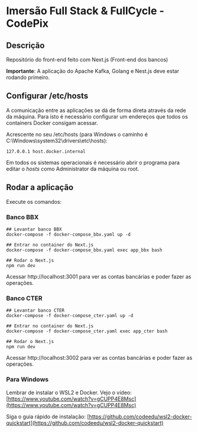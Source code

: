 # Imersão Full Stack & FullCycle - CodePix

## Descrição

Repositório do front-end feito com Next.js (Front-end dos bancos)

**Importante**: A aplicação do Apache Kafka, Golang e Nest.js deve estar rodando primeiro.

## Configurar /etc/hosts

A comunicação entre as aplicações se dá de forma direta através da rede da máquina.
Para isto é necessário configurar um endereços que todos os containers Docker consigam acessar.

Acrescente no seu /etc/hosts (para Windows o caminho é C:\Windows\system32\drivers\etc\hosts):
```
127.0.0.1 host.docker.internal
```
Em todos os sistemas operacionais é necessário abrir o programa para editar o *hosts* como Administrator da máquina ou root.

## Rodar a aplicação

Execute os comandos:

### Banco BBX
```
## Levantar banco BBX
docker-compose -f docker-compose_bbx.yaml up -d

## Entrar no container do Next.js
docker-compose -f docker-compose_bbx.yaml exec app_bbx bash

## Rodar o Next.js
npm run dev
```

Acessar http://localhost:3001 para ver as contas bancárias e poder fazer as operações.

### Banco CTER
```
## Levantar banco CTER
docker-compose -f docker-compose_cter.yaml up -d

## Entrar no container do Next.js
docker-compose -f docker-compose_cter.yaml exec app_cter bash

## Rodar o Next.js
npm run dev
```

Acessar http://localhost:3002 para ver as contas bancárias e poder fazer as operações.

### Para Windows 

Lembrar de instalar o WSL2 e Docker. Vejo o vídeo: [https://www.youtube.com/watch?v=gCUPP4E8Msc](https://www.youtube.com/watch?v=gCUPP4E8Msc) 

Siga o guia rápido de instalação: [https://github.com/codeedu/wsl2-docker-quickstart](https://github.com/codeedu/wsl2-docker-quickstart) 